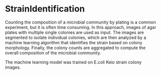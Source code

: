 # StrainIdentification

Counting the composition of a microbial community by plating is a common experiment, but it is often time consuming. In this approach, images of agar plates with multiple single colonies are used as input. The images are segmented to isolate individual colonies, which are then analyzed by a machine learning algorithm that identifies the strain based on colony morphology. Finally, the colony counts are aggregated to compute the overall composition of the microbial community.

The machine learning model was trained on E.coli Keio strain colony images.

